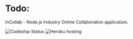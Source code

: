 # Todo:

InCollab - Node.js Industry Online Collaboration application.

![Codeship Status](https://www.codeship.io/projects/9637e010-ad43-0131-4e7c-728fb7fffb5f/status)  ![Heroku hosting](https://raw.githubusercontent.com/heroku/favicon/master/favicon.iconset/icon_16x16.png)

